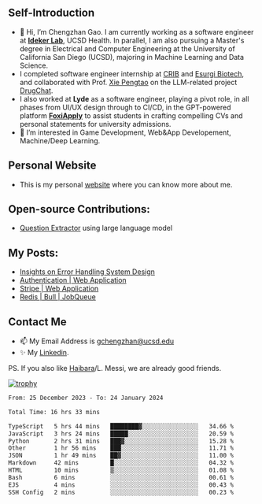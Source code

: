 ## Self-Introduction
- 👋 Hi, I’m Chengzhan Gao. I am currently working as a software engineer at **[Ideker Lab](https://idekerlab.ucsd.edu/)**, UCSD Health. In parallel, I am also pursuing a Master's degree in Electrical and Computer Engineering at the University of California San Diego (UCSD), majoring in Machine Learning and Data Science.
- I completed software engineer internship at [CRIB](https://apps.apple.com/us/app/crib-for-roommates/id6468918103?platform=iphone) and [Esurgi Biotech](https://myesurgi.com/), and collaborated with Prof. [Xie Pengtao](https://pengtaoxie.github.io/) on the LLM-related project [DrugChat](https://github.com/UCSD-AI4H/drugchat).
- I also worked at **Lyde** as a software engineer, playing a pivot role, in all phases from UI/UX design through to CI/CD, in the GPT-powered platform **[FoxiApply](https://lyde.io)** to assist students in crafting compelling CVs and personal statements for university admissions.
- 👀 I’m interested in Game Development, Web&App Developement, Machine/Deep Learning.

## Personal Website
-  This is my personal [website](https://gaochengzhan.netlify.app/) where you can know more about me.

## Open-source Contributions:
- [Question Extractor](https://github.com/nestordemeure/question_extractor) using large language model

## My Posts:
- [Insights on Error Handling System Design](https://gaochengzhan.netlify.app/post/error-handling/)
- [Authentication | Web Application](https://gaochengzhan.netlify.app/post/authentication/)
- [Stripe | Web Application](https://gaochengzhan.netlify.app/post/stripe/)
- [Redis | Bull | JobQueue](https://gaochengzhan.netlify.app/post/job-queue/)

## Contact Me
- 📫 My Email Address is gchengzhan@ucsd.edu
- ✨ My [Linkedin](https://www.linkedin.com/in/chengzhan-christoffel-gao/).

PS. If you also like [Haibara](https://www.detectiveconanworld.com/wiki/Ai_Haibara)/L. Messi, we are already good friends.

[![trophy](https://github-profile-trophy.vercel.app/?username=gaochengzhan&theme=flat&row=1&margin-w=12)](https://github.com/ryo-ma/github-profile-trophy)

<!--START_SECTION:waka-->

```txt
From: 25 December 2023 - To: 24 January 2024

Total Time: 16 hrs 33 mins

TypeScript   5 hrs 44 mins   ████████▓░░░░░░░░░░░░░░░░   34.66 %
JavaScript   3 hrs 24 mins   █████░░░░░░░░░░░░░░░░░░░░   20.59 %
Python       2 hrs 31 mins   ███▓░░░░░░░░░░░░░░░░░░░░░   15.28 %
Other        1 hr 56 mins    ███░░░░░░░░░░░░░░░░░░░░░░   11.71 %
JSON         1 hr 49 mins    ██▓░░░░░░░░░░░░░░░░░░░░░░   11.00 %
Markdown     42 mins         █░░░░░░░░░░░░░░░░░░░░░░░░   04.32 %
HTML         10 mins         ▒░░░░░░░░░░░░░░░░░░░░░░░░   01.08 %
Bash         6 mins          ░░░░░░░░░░░░░░░░░░░░░░░░░   00.61 %
EJS          4 mins          ░░░░░░░░░░░░░░░░░░░░░░░░░   00.43 %
SSH Config   2 mins          ░░░░░░░░░░░░░░░░░░░░░░░░░   00.23 %
```

<!--END_SECTION:waka-->

<!---
gaochengzhan/gaochengzhan is a ✨ special ✨ repository because its `README.md` (this file) appears on your GitHub profile.
You can click the Preview link to take a look at your changes.
--->
